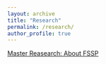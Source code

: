 ```yaml
---
layout: archive
title: "Research"
permalink: /research/
author_profile: true
---
```


[Master Reasearch: About FSSP](_pages/msr.md)
